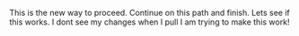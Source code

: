 This is the new way to proceed.  Continue on this path and finish.
Lets see if this works.
I dont see my changes when I pull 
I am trying to make this work!
